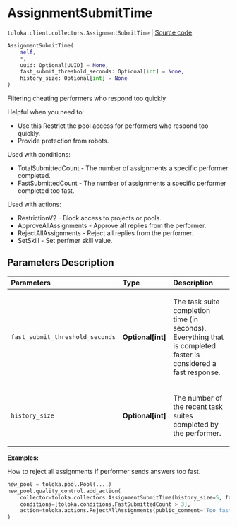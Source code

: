 # AssignmentSubmitTime
`toloka.client.collectors.AssignmentSubmitTime` | [Source code](https://github.com/Toloka/toloka-kit/blob/v0.1.25/src/client/collectors.py#L192)

```python
AssignmentSubmitTime(
    self,
    *,
    uuid: Optional[UUID] = None,
    fast_submit_threshold_seconds: Optional[int] = None,
    history_size: Optional[int] = None
)
```

Filtering cheating performers who respond too quickly


Helpful when you need to:
- Use this Restrict the pool access for performers who respond too quickly.
- Provide protection from robots.

Used with conditions:
* TotalSubmittedCount - The number of assignments a specific performer completed.
* FastSubmittedCount - The number of assignments a specific performer completed too fast.

Used with actions:
* RestrictionV2 - Block access to projects or pools.
* ApproveAllAssignments - Approve all replies from the performer.
* RejectAllAssignments - Reject all replies from the performer.
* SetSkill - Set perfmer skill value.

## Parameters Description

| Parameters | Type | Description |
| :----------| :----| :-----------|
`fast_submit_threshold_seconds`|**Optional\[int\]**|<p>The task suite completion time (in seconds). Everything that is completed faster is considered a fast response.</p>
`history_size`|**Optional\[int\]**|<p>The number of the recent task suites completed by the performer.</p>

**Examples:**

How to reject all assignments if performer sends answers too fast.

```python
new_pool = toloka.pool.Pool(....)
new_pool.quality_control.add_action(
    collector=toloka.collectors.AssignmentSubmitTime(history_size=5, fast_submit_threshold_seconds=20),
    conditions=[toloka.conditions.FastSubmittedCount > 3],
    action=toloka.actions.RejectAllAssignments(public_comment='Too fast answering. You are cheater!')
)
```
